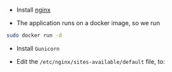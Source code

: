 - Install [nginx](https://nginx.org/en/linux_packages.html#Ubuntu)

- The application runs on a docker image, so we run
```bash
sudo docker run -d
```

- Install ```Gunicorn```

- Edit the ```/etc/nginx/sites-available/default``` file,  to:
```bash

```